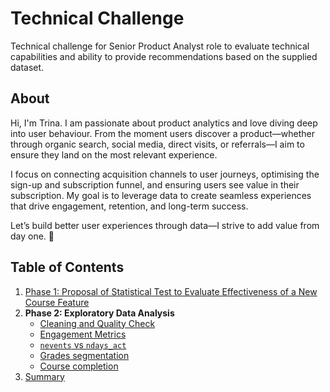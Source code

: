 # Technical Challenge
Technical challenge for Senior Product Analyst role to evaluate technical capabilities and ability to provide recommendations based on the supplied dataset.

## About
Hi, I'm Trina. I am passionate about product analytics and love diving deep into user behaviour. From the moment users discover a product—whether through organic search, social media, direct visits, or referrals—I aim to ensure they land on the most relevant experience.

I focus on connecting acquisition channels to user journeys, optimising the sign-up and subscription funnel, and ensuring users see value in their subscription. My goal is to leverage data to create seamless experiences that drive engagement, retention, and long-term success.

Let’s build better user experiences through data—I strive to add value from day one. 🚀

## Table of Contents
1. [Phase 1: Proposal of Statistical Test to Evaluate Effectiveness of a New Course Feature](https://github.com/trinat25/online_courses_tech_challenge/blob/main/phase_1/bayesian_vs_frequentist.md)
2. **Phase 2: Exploratory Data Analysis**
   - [Cleaning and Quality Check](https://github.com/trinat25/online_courses_tech_challenge/blob/main/phase_2/data_quality_check.sql)
   - [Engagement Metrics](https://github.com/trinat25/online_courses_tech_challenge/blob/main/phase_2/engagement_metrics.md)
   - [`nevents` vs `ndays_act`](https://github.com/trinat25/online_courses_tech_challenge/blob/main/phase_2/nevents_vs_ndays_act.md)
   - [Grades segmentation](https://github.com/trinat25/online_courses_tech_challenge/blob/main/phase_2/grades.md)
   - [Course completion](https://github.com/trinat25/online_courses_tech_challenge/blob/main/phase_2/course_completion.md)
3. [Summary](https://github.com/trinat25/online_courses_tech_challenge/blob/main/Phase_3.md)
